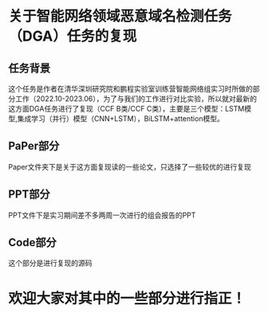 # 关于智能网络领域恶意域名检测任务（DGA）任务的复现

## 任务背景
这个任务是作者在清华深圳研究院和鹏程实验室训练营智能网络组实习时所做的部分工作（2022.10-2023.06），为了与我们的工作进行对比实验，所以就对最新的这方面DGA任务进行了复现（CCF B类/CCF C类），主要是三个模型：LSTM模型,集成学习（并行）模型（CNN+LSTM），BiLSTM+attention模型。

## PaPer部分
Paper文件夹下是关于这方面复现读的一些论文，只选择了一些较优的进行复现

## PPT部分
PPT文件下是实习期间差不多两周一次进行的组会报告的PPT

## Code部分
这个部分是进行复现的源码

# 欢迎大家对其中的一些部分进行指正！
